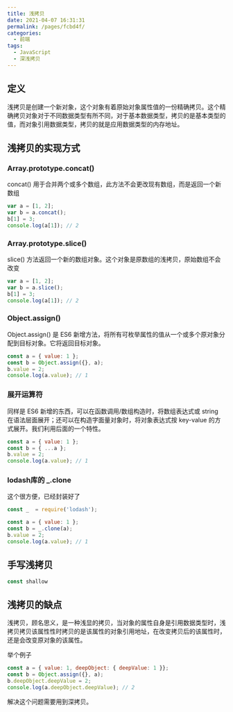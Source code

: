 ```yaml
---
title: 浅拷贝
date: 2021-04-07 16:31:31
permalink: /pages/fcbd4f/
categories:
  - 前端
tags:
  - JavaScript
  - 深浅拷贝
---
```

## 定义
浅拷贝是创建一个新对象，这个对象有着原始对象属性值的一份精确拷贝。这个精确拷贝对象对于不同数据类型有所不同，对于基本数据类型，拷贝的是基本类型的值，而对象引用数据类型，拷贝的就是应用数据类型的内存地址。

## 浅拷贝的实现方式

### Array.prototype.concat()
concat() 用于合并两个或多个数组，此方法不会更改现有数组，而是返回一个新数组
```javascript
var a = [1, 2];
var b = a.concat();
b[1] = 3;
console.log(a[1]); // 2
```
### Array.prototype.slice()
slice() 方法返回一个新的数组对象。这个对象是原数组的浅拷贝，原始数组不会改变
```javascript
var a = [1, 2];
var b = a.slice();
b[1] = 3;
console.log(a[1]); // 2
```
### Object.assign()
Object.assign() 是 ES6 新增方法，将所有可枚举属性的值从一个或多个原对象分配到目标对象。它将返回目标对象。
```javascript
const a = { value: 1 };
const b = Object.assign({}, a);
b.value = 2;
console.log(a.value); // 1
```

### 展开运算符
同样是 ES6 新增的东西，可以在函数调用/数组构造时，将数组表达式或 string 在语法层面展开；还可以在构造字面量对象时，将对象表达式按 key-value 的方式展开。我们利用后面的一个特性。
```javascript
const a = { value: 1 };
const b = { ...a };
b.value = 2;
console.log(a.value); // 1
```

### lodash库的 _.clone
这个很方便，已经封装好了
```javascript
const _  = require('lodash');

const a = { value: 1 };
const b = _.clone(a);
b.value = 2;
console.log(a.value); // 1
```

## 手写浅拷贝
```javascript
const shallow
```

## 浅拷贝的缺点
浅拷贝，顾名思义，是一种浅显的拷贝，当对象的属性自身是引用数据类型时，浅拷贝拷贝该属性性时拷贝的是该属性的对象引用地址，在改变拷贝后的该属性时，还是会改变原对象的该属性。

举个例子
```javascript
const a = { value: 1, deepObject: { deepValue: 1 }};
const b = Object.assign({}, a);
b.deepObject.deepValue = 2;
console.log(a.deepObject.deepValue); // 2
```

解决这个问题需要用到深拷贝。
